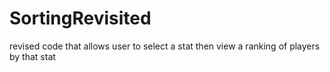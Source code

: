 # SortingRevisited
revised code that allows user to select a stat then view a ranking of players by that stat

